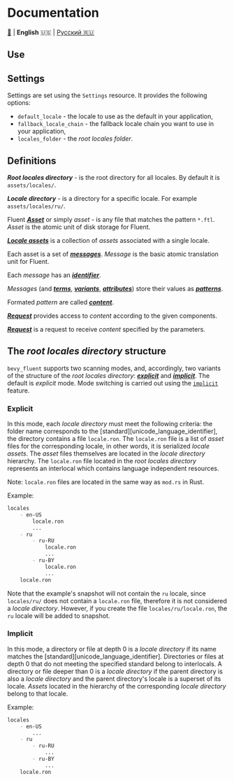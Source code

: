 # Documentation

[🔼](README.md) | **English** 🇺🇸 | [Русский 🇷🇺](DOCUMENTATION.ru-RU.md)

## Use

## Settings

Settings are set using the `Settings` resource. It provides the following
options:

- `default_locale` - the locale to use as the default in your application,
- `fallback_locale_chain` - the fallback locale chain you want to use in your
  application,
- `locales_folder` - the *root locales folder*.

## Definitions

***Root locales directory*** - is the root directory for all locales. By default
it is `assets/locales/`.

***Locale directory*** - is a directory for a specific locale. For example
`assets/locales/ru/`.

Fluent [***Asset***][asset] or simply *asset* - is any file that matches the
pattern `*.ftl`. *Asset* is the atomic unit of disk storage for Fluent.

[***Locale assets***][locale-assets] is a collection of *assets* associated with
a single locale.

Each asset is a set of [***messages***][message]. *Message* is the basic atomic
translation unit for Fluent.

Each *message* has an [***identifier***][identifier].

*Messages* (and [***terms***][term], [***variants***][variant],
[***attributes***][attribute]) store their values as [***patterns***][pattern].

Formated *pattern* are called [***content***][content].

[***Request***][request] provides access to *content* according to the given
components.

[***Request***][request] is a request to receive *content* specified by the
parameters.

## The *root locales directory* structure

`bevy_fluent` supports two scanning modes, and, accordingly, two variants of the
structure of the *root locales directory*: [***explicit***][explicit] and
[***implicit***][implicit]. The default is *explicit* mode. Mode switching is
carried out using the [`implicit`][implicit] feature.

### Explicit

In this mode, each *locale directory* must meet the following criteria: the
folder name corresponds to the [standard][unicode_language_identifier], the
directory contains a file `locale.ron`. The `locale.ron` file is a list of
*asset* files for the corresponding locale, in other words, it is serialized
*locale assets*. The *asset* files themselves are located in the *locale
directory* hierarchy. The `locale.ron` file located in the *root locales
directory* represents an interlocal which contains language independent
resources.

Note: `locale.ron` files are located in the same way as `mod.rs` in Rust.

Example:

```md
locales
    - en-US
        locale.ron
        ...
    - ru
        - ru-RU
            locale.ron
            ...
        - ru-BY
            locale.ron
            ...
    locale.ron
```

Note that the example's snapshot will not contain the `ru` locale, since
`locales/ru/` does not contain a `locale.ron` file, therefore it is not
considered a *locale directory*. However, if you create the file
`locales/ru/locale.ron`, the `ru` locale will be added to snapshot.

### Implicit

In this mode, a directory or file at depth 0 is a *locale directory* if its name
matches the [standard][unicode_language_identifier]. Directories or files at
depth 0 that do not meeting the specified standard belong to interlocals. A
directory or file deeper than 0 is a *locale directory* if the parent directory
is also a *locale directory* and the parent directory's locale is a superset of
its locale. *Assets* located in the hierarchy of the corresponding *locale
directory* belong to that locale.

Example:

```md
locales
    - en-US
        ...
    - ru
        - ru-RU
            ...
        - ru-BY
            ...
    locale.ron
```

[asset]: https://docs.rs/bevy_fluent/*/bevy_fluent/struct.FluentAsset.html
[attribute]: https://docs.rs/fluent-syntax/*/fluent_syntax/ast/struct.Attribute.html
[content]: https://docs.rs/bevy_fluent/*/bevy_fluent/utils/trait.BundleExt.html#tymethod.content
[explicit]: https://docs.rs/crate/bevy_fluent/*/features#implicit
[identifier]: https://docs.rs/fluent-syntax/*/fluent_syntax/ast/struct.Identifier.html
[implicit]: https://docs.rs/crate/bevy_fluent/*/features#implicit
[locale-assets]: https://docs.rs/bevy_fluent/*/bevy_fluent/struct.LocaleAssets.html
[message]: https://docs.rs/fluent-syntax/*/fluent_syntax/ast/struct.Message.html
[pattern]: https://docs.rs/fluent-syntax/*/fluent_syntax/ast/struct.Pattern.html
[request]: https://docs.rs/bevy_fluent/*/bevy_fluent/struct.Request.html
[term]: https://docs.rs/fluent-syntax/*/fluent_syntax/ast/struct.Term.html
[variant]: https://docs.rs/fluent-syntax/*/fluent_syntax/ast/struct.Variant.html

[unicode-language-identifier]: http://unicode.org/reports/tr35/#Unicode_language_identifier
